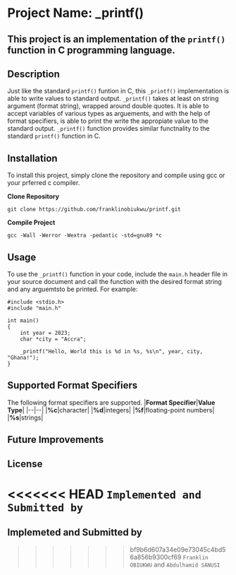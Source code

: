 # Project Name: \_printf()
## This project is an implementation of the `printf()` function in C programming language.

## Description
Just like the standard `printf()` funtion in C, this `_printf()` implementation is able to write values to standard output.
`_printf()` takes at least on string argument (format string), wrapped around double quotes. It is able to accept variables of various types as arguements, and with the help of format specifiers, is able to print the write the appropiate value to the standard output.
`_printf()` function provides similar functnality to the standard `printf()` function in C.

## Installation
To install this project, simply clone the repository and compile using gcc or your prferred c compiler.

**Clone Repository**
```
git clone https://github.com/franklinobiukwu/printf.git
```

**Compile Project**
```
gcc -Wall -Werror -Wextra -pedantic -std=gnu89 *c
```

## Usage
To use the `_printf()` function in your code, include the `main.h` header file in your source document and call the function with the desired format string and any arguemtsto be printed. For example:

```
#include <stdio.h>
#include "main.h"

int main()
{
	int year = 2023;
	char *city = "Accra";

	_printf("Hello, World this is %d in %s, %s\n", year, city, "Ghana!");
}
```

## Supported Format Specifiers
The following format specifiers are supported.
|**Format Specifier**|**Value Type**|
|--|--|
|**%c**|character|
|**%d**|integers|
|**%f**|floating-point numbers|
|**%s**|strings|

## Future Improvements

## License

<<<<<<< HEAD
```Implemented and Submitted by```
=======
## Implemeted and Submitted by
>>>>>>> bf9b6d607a34e09e73045c4bd56a856b9300cf69
```Franklin OBIUKWU``` and ```Abdulhamid SANUSI```
